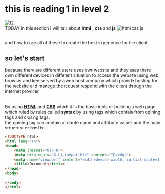 # this is reading 1 in level 2 #
![l2](https://japanesequizzes.com/wp-content/uploads/2016/02/Level-02.png)
<br>
TODAY in this section i will talk about **html** , **css** and **js**
![html css js](https://www.pngix.com/pngfile/middle/224-2240638_logotipos-de-html5-javascript-y-css3-html-css.png)

<br>
and how to use all of these to create the best experience for the client 


<br>

## so let's start ##
because there are different users uses owr website  and they uses there own different devices in different situation to access the website using web browser and bee served by a web host company which provide hosting for the website and manege the request respond with the client through the internet provider 
<br>
<br>
<br>
By using [**HTML**](https://www.w3schools.com/html/default.asp) and [**CSS**](https://www.w3schools.com/css/default.asp) which it is the basic tools or building a web page which ruled by rules called **syntax** by using tags which contain from opining tags and closing tags.<br>
the opining tag can contain attribute name and attribute values and the main structure or html is: 
<br>
```html
<!DOCTYPE html>
<html lang="en">
<head>
	<meta charset="UTF-8">
	<meta http-equiv="X-UA-Compatible" content="IE=edge">
	<meta name="viewport" content="width=device-width, initial-scale=1.0">
	<title>Document</title>
</head>
<body>
	
</body>
</html>
```

